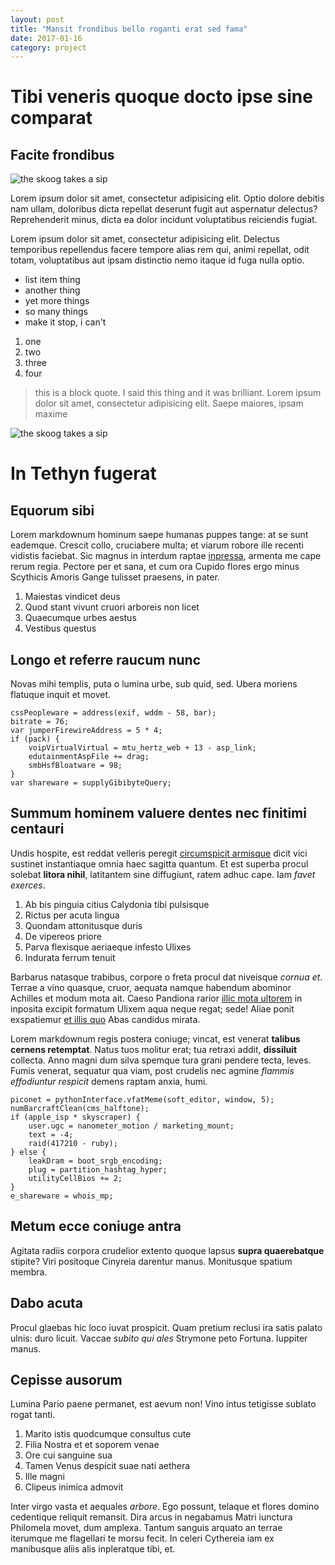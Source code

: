 ```yaml
---
layout: post
title: "Mansit frondibus bello roganti erat sed fama"
date: 2017-01-16
category: project
---
```

# Tibi veneris quoque docto ipse sine comparat
## Facite frondibus

![the skoog takes a sip](http://imgur.com/a/gMZk5.png)

Lorem ipsum dolor sit amet, consectetur adipisicing elit. Optio dolore debitis nam ullam, doloribus dicta repellat deserunt fugit aut aspernatur delectus? Reprehenderit minus, dicta ea dolor incidunt voluptatibus reiciendis fugiat.

Lorem ipsum dolor sit amet, consectetur adipisicing elit. Delectus temporibus repellendus facere tempore alias rem qui, animi repellat, odit totam, voluptatibus aut ipsam distinctio nemo itaque id fuga nulla optio.

* list item thing
* another thing
* yet more things
* so many things
* make it stop, i can't

1. one
1. two
1. three
1. four

> this is a block quote. I said this thing and it was brilliant. Lorem ipsum dolor sit amet, consectetur adipisicing elit. Saepe maiores, ipsam maxime

![the skoog takes a sip](http://imgur.com/a/gMZk5.png)


# In Tethyn fugerat

## Equorum sibi

Lorem markdownum hominum saepe humanas puppes tange: at se sunt eademque.
Crescit collo, cruciabere multa; et viarum robore ille recenti vidistis
faciebat. Sic magnus in interdum raptae
[inpressa](http://ipsa-modo.org/iaminfelix.aspx), armenta me cape rerum regia.
Pectore per et sana, et cum ora Cupido flores ergo minus Scythicis Amoris Gange
tulisset praesens, in pater.

1. Maiestas vindicet deus
2. Quod stant vivunt cruori arboreis non licet
3. Quaecumque urbes aestus
4. Vestibus questus

## Longo et referre raucum nunc

Novas mihi templis, puta o lumina urbe, sub quid, sed. Ubera moriens flatuque
inquit et movet.

    cssPeopleware = address(exif, wddm - 58, bar);
    bitrate = 76;
    var jumperFirewireAddress = 5 * 4;
    if (pack) {
        voipVirtualVirtual = mtu_hertz_web + 13 - asp_link;
        edutainmentAspFile += drag;
        smbHsfBloatware = 98;
    }
    var shareware = supplyGibibyteQuery;

## Summum hominem valuere dentes nec finitimi centauri

Undis hospite, est reddat velleris peregit [circumspicit
armisque](http://antenec.io/) dicit vici sustinet instantiaque omnia haec
sagitta quantum. Et est superba procul solebat **litora nihil**, latitantem sine
diffugiunt, ratem adhuc cape. Iam *favet exerces*.

1. Ab bis pinguia citius Calydonia tibi pulsisque
2. Rictus per acuta lingua
3. Quondam attonitusque duris
4. De vipereos priore
5. Parva flexisque aeriaeque infesto Ulixes
6. Indurata ferrum tenuit

Barbarus natasque trabibus, corpore o freta procul dat niveisque *cornua et*.
Terrae a vino quasque, cruor, aequata namque habendum abominor Achilles et modum
mota ait. Caeso Pandiona rarior [illic mota ultorem](http://www.latus.org/) in
inposita excipit formatum Ulixem aqua neque regat; sede! Aliae ponit exspatiemur
[et illis quo](http://sororis.net/ego.php) Abas candidus mirata.

Lorem markdownum regis postera coniuge; vincat, est venerat **talibus cernens
retemptat**. Natus tuos molitur erat; tua retraxi addit, **dissiluit** collecta.
Anno magni dum silva spemque tura grani pendere tecta, leves. Fumis venerat,
sequatur qua viam, post crudelis nec agmine *flammis effodiuntur respicit*
demens raptam anxia, humi.

    piconet = pythonInterface.vfatMeme(soft_editor, window, 5);
    numBarcraftClean(cms_halftone);
    if (apple_isp * skyscraper) {
        user.ugc = nanometer_motion / marketing_mount;
        text = -4;
        raid(417210 - ruby);
    } else {
        leakDram = boot_srgb_encoding;
        plug = partition_hashtag_hyper;
        utilityCellBios += 2;
    }
    e_shareware = whois_mp;

## Metum ecce coniuge antra

Agitata radiis corpora crudelior extento quoque lapsus **supra quaerebatque**
stipite? Viri positoque Cinyreia darentur manus. Monitusque spatium membra.

## Dabo acuta

Procul glaebas hic loco iuvat prospicit. Quam pretium reclusi ira satis palato
ulnis: duro licuit. Vaccae *subito qui ales* Strymone peto Fortuna. Iuppiter
manus.

## Cepisse ausorum

Lumina Pario paene permanet, est aevum non! Vino intus tetigisse sublato rogat
tanti.

1. Marito istis quodcumque consultus cute
2. Filia Nostra et et soporem venae
3. Ore cui sanguine sua
4. Tamen Venus despicit suae nati aethera
5. Ille magni
6. Clipeus inimica admovit

Inter virgo vasta et aequales *arbore*. Ego possunt, telaque et flores domino
cedentique reliquit remansit. Dira arcus in negabamus Matri iunctura Philomela
movet, dum amplexa. Tantum sanguis arquato an terrae iterumque me flagellari te
morsu fecit. In celeri Cythereia iam ex manibusque aliis alis inpleratque tibi,
et.